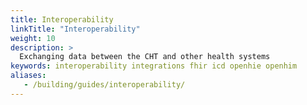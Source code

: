 ```yaml
---
title: Interoperability
linkTitle: "Interoperability"
weight: 10
description: >
  Exchanging data between the CHT and other health systems 
keywords: interoperability integrations fhir icd openhie openhim
aliases:
   - /building/guides/interoperability/
---
```


